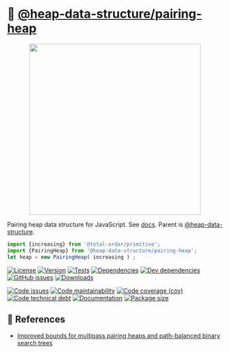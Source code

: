 :cherries: [@heap-data-structure/pairing-heap](https://heap-data-structure.github.io/pairing-heap)
==

<p align="center">
<img src="https://raw.githubusercontent.com/heap-data-structure/pairing-heap/main/media/sketch.svg" width="400">
</p>

Pairing heap data structure for JavaScript.
See [docs](https://heap-data-structure.github.io/pairing-heap/index.html).
Parent is [@heap-data-structure](https://github.com/heap-data-structure/about).

```js
import {increasing} from '@total-order/primitive';
import {PairingHeap} from '@heap-data-structure/pairing-heap';
let heap = new PairingHeap( increasing ) ;
```

[![License](https://img.shields.io/github/license/heap-data-structure/pairing-heap.svg)](https://raw.githubusercontent.com/heap-data-structure/pairing-heap/main/LICENSE)
[![Version](https://img.shields.io/npm/v/@heap-data-structure/pairing-heap.svg)](https://www.npmjs.org/package/@heap-data-structure/pairing-heap)
[![Tests](https://img.shields.io/github/workflow/status/heap-data-structure/pairing-heap/ci:test?event=push&label=tests)](https://github.com/heap-data-structure/pairing-heap/actions/workflows/ci:test.yml?query=branch:main)
[![Dependencies](https://img.shields.io/david/heap-data-structure/pairing-heap.svg)](https://david-dm.org/heap-data-structure/pairing-heap)
[![Dev dependencies](https://img.shields.io/david/dev/heap-data-structure/pairing-heap.svg)](https://david-dm.org/heap-data-structure/pairing-heap?type=dev)
[![GitHub issues](https://img.shields.io/github/issues/heap-data-structure/pairing-heap.svg)](https://github.com/heap-data-structure/pairing-heap/issues)
[![Downloads](https://img.shields.io/npm/dm/@heap-data-structure/pairing-heap.svg)](https://www.npmjs.org/package/@heap-data-structure/pairing-heap)

[![Code issues](https://img.shields.io/codeclimate/issues/heap-data-structure/pairing-heap.svg)](https://codeclimate.com/github/heap-data-structure/pairing-heap/issues)
[![Code maintainability](https://img.shields.io/codeclimate/maintainability/heap-data-structure/pairing-heap.svg)](https://codeclimate.com/github/heap-data-structure/pairing-heap/trends/churn)
[![Code coverage (cov)](https://img.shields.io/codecov/c/gh/heap-data-structure/pairing-heap/main.svg)](https://codecov.io/gh/heap-data-structure/pairing-heap)
[![Code technical debt](https://img.shields.io/codeclimate/tech-debt/heap-data-structure/pairing-heap.svg)](https://codeclimate.com/github/heap-data-structure/pairing-heap/trends/technical_debt)
[![Documentation](https://heap-data-structure.github.io/pairing-heap/badge.svg)](https://heap-data-structure.github.io/pairing-heap/source.html)
[![Package size](https://img.shields.io/bundlephobia/minzip/@heap-data-structure/pairing-heap)](https://bundlephobia.com/result?p=@heap-data-structure/pairing-heap)


## :scroll: References

  - [Improved bounds for multipass pairing heaps and path-balanced binary search trees](https://arxiv.org/abs/1806.08692)
